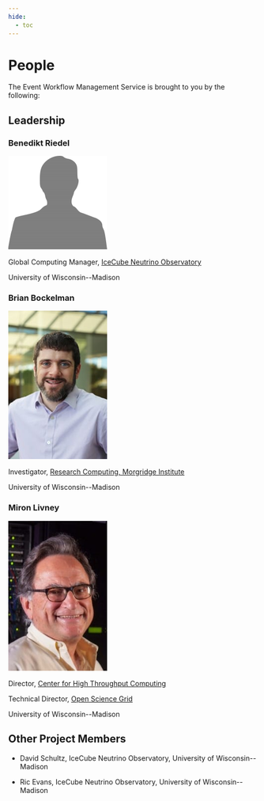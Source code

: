 ```yaml
---
hide:
  - toc
---
```


# People

The Event Workflow Management Service is brought to you by the following:

## Leadership

<div class="leadership" markdown="1">
<div class="person" markdown="1">

### Benedikt Riedel

![Diagram](images/person.png)

Global Computing Manager, [IceCube Neutrino Observatory](https://icecube.wisc.edu)

University of Wisconsin--Madison

</div>

<div class="person leadership" markdown="1">

### Brian Bockelman

![Diagram](images/bockelman.jpg)

Investigator, [Research Computing, Morgridge Institute](https://morgridge.org/research/research-computing/)

University of Wisconsin--Madison

</div>

<div class="person leadership" markdown="1">

### Miron Livney

![Diagram](images/livney.jpg)

Director, [Center for High Throughput Computing](https://chtc.cs.wisc.edu/)

Technical Director, [Open Science Grid](https://opensciencegrid.org/)

University of Wisconsin--Madison

</div>
</div>

## Other Project Members

* David Schultz, IceCube Neutrino Observatory,
  University of Wisconsin--Madison

* Ric Evans, IceCube Neutrino Observatory,
  University of Wisconsin--Madison
